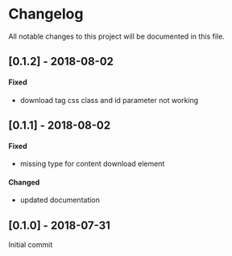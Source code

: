 # Changelog
All notable changes to this project will be documented in this file.

## [0.1.2] - 2018-08-02

#### Fixed
- download tag css class and id parameter not working

## [0.1.1] - 2018-08-02

#### Fixed
- missing type for content download element

#### Changed
- updated documentation

## [0.1.0] - 2018-07-31

Initial commit